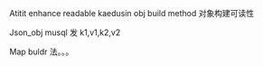 Atitit enhance readable kaedusin obj build method 对象构建可读性

Json_obj musql  发     k1,v1,k2,v2

Map buldr 法。。。


